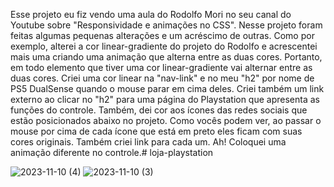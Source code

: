 Esse projeto eu fiz vendo uma aula do Rodolfo Mori no seu canal do Youtube sobre "Responsividade e animações no CSS".
Nesse projeto foram feitas algumas pequenas alterações e um acréscimo de outras. Como por exemplo, alterei a cor linear-gradiente do projeto do Rodolfo e acrescentei mais uma criando uma animação que alterna entre as duas cores. Portanto, em todo elemento que tiver uma cor linear-gradiente vai alternar entre as duas cores. Criei uma cor linear na "nav-link" e no meu "h2" por nome de PS5 DualSense quando o mouse parar em cima deles.
Criei também um link externo ao clicar no "h2" para uma página do Playstation que apresenta as funções do controle.
Também, dei cor aos ícones das redes sociais que estão posicionados abaixo no projeto. Como vocês podem ver, ao passar o mouse por cima de cada ícone que está em preto eles ficam com suas cores originais. Também criei link para cada um. Ah! Coloquei uma animação diferente no controle.# loja-playstation

![2023-11-10 (4)](https://github.com/Grid2109/loja-playstation/assets/114755206/72f91d10-7d95-459b-9416-d5e80ccc92ce)
![2023-11-10 (3)](https://github.com/Grid2109/loja-playstation/assets/114755206/b3e5ff1a-6cb2-4e9e-bb45-c24ea09a031a)


